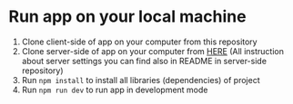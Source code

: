 # Run app on your local machine


1. Clone client-side of app on your computer from this repository
2. Clone server-side of app on your computer from [HERE](https://github.com/Algoritm211/file-drive-mern-server) (All instruction about server settings you can find also in README in server-side repository)
3. Run `npm install` to install all libraries (dependencies) of project
4. Run `npm run dev` to run app in development mode
